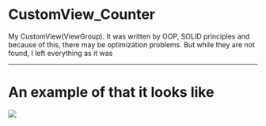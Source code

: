 # CustomView_Counter
My CustomView(ViewGroup). It was written by OOP, SOLID principles and because of this, there may be optimization problems. But while they are not found, I left everything as it was

____
# An example of that it looks like

![](https://user-images.githubusercontent.com/55616637/187038223-7144427c-6dfe-42e5-9719-e78bd0e855bb.gif)

